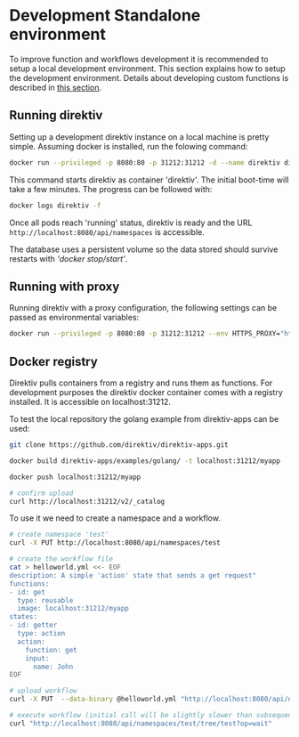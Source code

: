 

# Development Standalone environment

To improve function and workflows development it is recommended to setup a local development environment. This section explains how to setup the development environment. Details about developing custom functions is described in <a href="../../getting_started/making-functions">this section</a>.

## Running direktiv

Setting up a development direktiv instance on a local machine is pretty simple. Assuming docker is installed, run the folowing command:


```sh
docker run --privileged -p 8080:80 -p 31212:31212 -d --name direktiv direktiv/direktiv-kube
```

This command starts direktiv as container 'direktiv'. The initial boot-time will take a few minutes. The progress can be followed with:

```sh
docker logs direktiv -f
```

Once all pods reach 'running' status, direktiv is ready and the URL `http://localhost:8080/api/namespaces` is accessible.

The database uses a persistent volume so the data stored should survive restarts with *'docker stop/start'*.


## Running with proxy

Running direktiv with a proxy configuration, the following settings can be passed as environmental variables:

```sh
docker run --privileged -p 8080:80 -p 31212:31212 --env HTTPS_PROXY="http://<proxy-address>:443" --env NO_PROXY=".default,10.0.0.0/8,172.0.0.0/8,localhost" -ti direktiv/direktiv-kube
```

## Docker registry

Direktiv pulls containers from a registry and runs them as functions. For development purposes the direktiv docker container comes with a registry installed. It is accessible on localhost:31212.

To test the local repository the golang example from direktiv-apps can be used:

```sh
git clone https://github.com/direktiv/direktiv-apps.git

docker build direktiv-apps/examples/golang/ -t localhost:31212/myapp

docker push localhost:31212/myapp

# confirm upload
curl http://localhost:31212/v2/_catalog

```

To use it we need to create a namespace and a workflow.

```sh
# create namespace 'test'
curl -X PUT http://localhost:8080/api/namespaces/test

# create the workflow file
cat > helloworld.yml <<- EOF
description: A simple 'action' state that sends a get request"
functions:
- id: get
  type: reusable
  image: localhost:31212/myapp
states:
- id: getter
  type: action
  action:
    function: get
    input:
      name: John
EOF

# upload workflow
curl -X PUT  --data-binary @helloworld.yml "http://localhost:8080/api/namespaces/test/tree/test?op=create-workflow"

# execute workflow (initial call will be slightly slower than subsequent calls)
curl "http://localhost:8080/api/namespaces/test/tree/test?op=wait"

```
